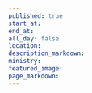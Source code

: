 ```yaml
---
published: true
start_at:
end_at:
all_day: false
location:
description_markdown:
ministry:
featured_image:
page_markdown:
---
```

